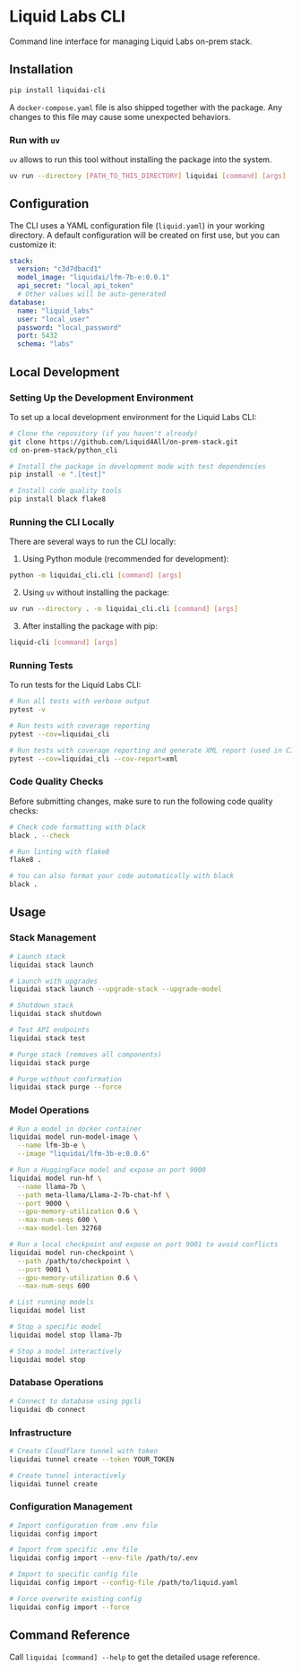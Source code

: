 # Liquid Labs CLI

Command line interface for managing Liquid Labs on-prem stack.

## Installation
```bash
pip install liquidai-cli
```

A `docker-compose.yaml` file is also shipped together with the package. Any changes to this file may cause some unexpected behaviors.

### Run with `uv`
`uv` allows to run this tool without installing the package into the system.

```bash
uv run --directory [PATH_TO_THIS_DIRECTORY] liquidai [command] [args]
```

## Configuration

The CLI uses a YAML configuration file (`liquid.yaml`) in your working directory. A default configuration will be created on first use, but you can customize it:

```yaml
stack:
  version: "c3d7dbacd1"
  model_image: "liquidai/lfm-7b-e:0.0.1"
  api_secret: "local_api_token"
  # Other values will be auto-generated
database:
  name: "liquid_labs"
  user: "local_user"
  password: "local_password"
  port: 5432
  schema: "labs"
```

## Local Development

### Setting Up the Development Environment

To set up a local development environment for the Liquid Labs CLI:

```bash
# Clone the repository (if you haven't already)
git clone https://github.com/Liquid4All/on-prem-stack.git
cd on-prem-stack/python_cli

# Install the package in development mode with test dependencies
pip install -e ".[test]"

# Install code quality tools
pip install black flake8
```

### Running the CLI Locally

There are several ways to run the CLI locally:

1. Using Python module (recommended for development):
```bash
python -m liquidai_cli.cli [command] [args]
```

2. Using `uv` without installing the package:
```bash
uv run --directory . -m liquidai_cli.cli [command] [args]
```

3. After installing the package with pip:
```bash
liquid-cli [command] [args]
```

### Running Tests

To run tests for the Liquid Labs CLI:

```bash
# Run all tests with verbose output
pytest -v

# Run tests with coverage reporting
pytest --cov=liquidai_cli

# Run tests with coverage reporting and generate XML report (used in CI)
pytest --cov=liquidai_cli --cov-report=xml
```

### Code Quality Checks

Before submitting changes, make sure to run the following code quality checks:

```bash
# Check code formatting with black
black . --check

# Run linting with flake8
flake8 .

# You can also format your code automatically with black
black .
```

## Usage

### Stack Management

```bash
# Launch stack
liquidai stack launch

# Launch with upgrades
liquidai stack launch --upgrade-stack --upgrade-model

# Shutdown stack
liquidai stack shutdown

# Test API endpoints
liquidai stack test

# Purge stack (removes all components)
liquidai stack purge

# Purge without confirmation
liquidai stack purge --force
```

### Model Operations

```bash
# Run a model in docker container
liquidai model run-model-image \
  --name lfm-3b-e \
  --image "liquidai/lfm-3b-e:0.0.6"

# Run a HuggingFace model and expose on port 9000
liquidai model run-hf \
  --name llama-7b \
  --path meta-llama/Llama-2-7b-chat-hf \
  --port 9000 \
  --gpu-memory-utilization 0.6 \
  --max-num-seqs 600 \
  --max-model-len 32768

# Run a local checkpoint and expose on port 9001 to avoid conflicts
liquidai model run-checkpoint \
  --path /path/to/checkpoint \
  --port 9001 \
  --gpu-memory-utilization 0.6 \
  --max-num-seqs 600

# List running models
liquidai model list

# Stop a specific model
liquidai model stop llama-7b

# Stop a model interactively
liquidai model stop
```

### Database Operations

```bash
# Connect to database using pgcli
liquidai db connect
```

### Infrastructure

```bash
# Create Cloudflare tunnel with token
liquidai tunnel create --token YOUR_TOKEN

# Create tunnel interactively
liquidai tunnel create
```

### Configuration Management

```bash
# Import configuration from .env file
liquidai config import

# Import from specific .env file
liquidai config import --env-file /path/to/.env

# Import to specific config file
liquidai config import --config-file /path/to/liquid.yaml

# Force overwrite existing config
liquidai config import --force
```

## Command Reference
Call `liquidai [command] --help` to get the detailed usage reference.

